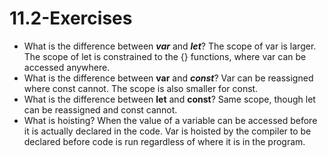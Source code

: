 # 11.2-Exercises



- What is the difference between ***var*** and ***let***?
The scope of var is larger. The scope of let is constrained to the {} functions, where var can be accessed anywhere.
- What is the difference between **var** and ***const***?
Var can be reassigned where const cannot. The scope is also smaller for const.
- What is the difference between **let** and **const**?
Same scope, though let can be reassigned and const cannot.
- What is hoisting?
When the value of a variable can be accessed before it is actually declared in the code. Var is hoisted by the compiler to be declared before code is run regardless of where it is in the program.

